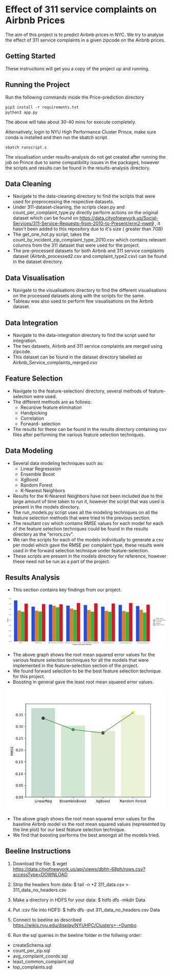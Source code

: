 # Effect of 311 service complaints on Airbnb Prices 

The aim of this project is to predict Airbnb prices in NYC. We try to analyse the effect of 311 service complaints in a given zipcode on the Airbnb prices. 

## Getting Started

These instructions will get you a copy of the project up and running.

## Running the Project

Run the following commands inside the Price-prediction directory 
```
pip3 install -r requirements.txt
python3 app.py
```
The above will take about 30-40 mins for execute completely. 

Alternatively, login to NYU High Performance Cluster Prince, make sure conda is installed and then run the sbatch script.

```
sbatch runscript.s
```
The visualisation under results-analysis do not get created after running the job on Prince due to some compatibility issues in the packages, however the scripts and results can be found in the results-analysis directory. 
## Data Cleaning 

* Navigate to the data-cleaning directory to find the scripts that were used for preprocessing the respective datasets. 
* Under 311-dataset-cleaning, the scripts clean.py and count_per_complaint_type.py directly perform actions on the original dataset which can be found on https://data.cityofnewyork.us/Social-Services/311-Service-Requests-from-2010-to-Present/erm2-nwe9 , it hasn't been added to this repository due to it's size ( greater than 7GB)
* The get_one_hot.py script, takes the count_by_incident_zip_complaint_type_2010.csv which contains relevant columns from the 311 dataset that were used for the project. 
* The pre-processed datasets for both Airbnb and 311 service complaints dataset (Airbnb_processed2.csv and complaint_type2.csv) can be found in the dataset directory.

## Data Visualisation

* Navigate to the visualisations directory to find the different visualisations on the processed datasets along with the scripts for the same. 
* Tableau was also used to perform few visualisations on the Airbnb dataset.

## Data Integration

* Navigate to the data-integration directory to find the script used for integration. 
* The two datasets, Airbnb and 311 service complaints are merged using zipcode. 
* This dataset can be found in the dataset directory labelled as Airbnb_Service_complaints_merged.csv

## Feature Selection

* Navigate to the feature-selection/ directory, several methods of feature-selection were used. 
* The different methods are as follows:
    - Recursive feature elimination
    - Handpicking
    - Correlation
    - Forward- selection
* The results for these can be found in the results directory containing csv files after performing the various feature selection techniques.

## Data Modeling 

* Several data modeling techniques such as:
    - Linear Regresssion
    - Ensemble Boost
    - XgBoost
    - Random Forest
    - K-Nearest Neighbors
* Results for the K-Nearest Neighbors have not been included due to the large amount of time taken to run it, however the script that was used is present in the models directory.  
* The run_models.py script uses all the modeling techniques on all the feature selection methods that were tried in the previous section. 
* The resultant csv which contains RMSE values for each model for each of the feature selection techniques could be found in the results directory as the "errors.csv".
* We ran the scripts for each of the models individually to generate a csv per model which gave the RMSE per complaint type, these results were used in the forward selection technique under feature-selection. 
* These scripts are present in the models directory for reference, however these need not be run as a part of the project. 

## Results Analysis

* This section contains key findings from our project. 

![Feature Selection Comparsion](results_analysis/images/featureselectioncomparison.png)

* The above graph shows the root mean squared error values for the various feature selection techniques for all the models that were implemented in the feature-selection section of the project. 
* We found forward selection to be the best feature selection technique for this project. 
* Boosting in general gave the least root mean squared error values. 

![Feature Selection Comparsion](results_analysis/images/modeling_baselinevsforward.png)

* The above graph shows the root mean squared error values for the baseline Airbnb model vs the root mean squared values (represented by the line plot) for our best feature selection technique. 
* We find that boosting performs the best amongst all the models tried. 

## Beeline Instructions
1. Download the file:
$ wget https://data.cityofnewyork.us/api/views/dbhh-68ph/rows.csv?accessType=DOWNLOAD

2. Strip the headers from data:
$ tail -n +2 311_data.csv > 311_data_no_headers.csv

3. Make a directory in HDFS for your data:
$ hdfs dfs -mkdir Data

4. Put .csv file into HDFS:
$ hdfs dfs -put 311_data_no_headers.csv Data

5. Connect to beeline as described https://wikis.nyu.edu/display/NYUHPC/Clusters+-+Dumbo 

6. Run the sql queries in the beeline folder in the follwing order:
- createSchema.sql
- count_per_zip.sql   
- avg_complaint_coords.sql                                    
- least_common_complaint.sql      
- top_complaints.sql
   


